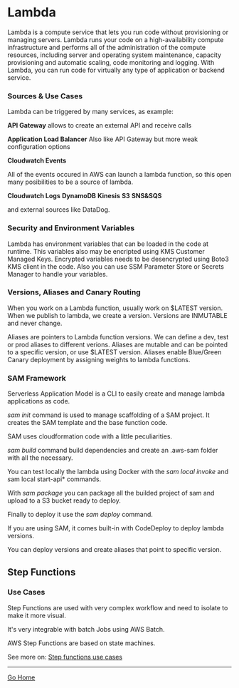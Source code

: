 # Lambda

Lambda is a compute service that lets you run code without provisioning or managing servers. Lambda runs your code on a high-availability compute infrastructure and performs all of the administration of the compute resources, including server and operating system maintenance, capacity provisioning and automatic scaling, code monitoring and logging. With Lambda, you can run code for virtually any type of application or backend service.

### Sources & Use Cases

Lambda can be triggered by many services, as example:

**API Gateway**
allows to create an external API and receive calls

**Application Load Balancer**
Also like API Gateway but more weak configuration options

**Cloudwatch Events**

All of the events occured in AWS can launch a lambda function, so this open many posibilities to be a source of lambda.

**Cloudwatch Logs**
**DynamoDB**
**Kinesis**
**S3**
**SNS&SQS**

and external sources like DataDog.

### Security and Environment Variables

Lambda has environment variables that can be loaded in the code at runtime.
This variables also may be encripted using KMS Customer Managed Keys.
Encrypted variables needs to be desencrypted using Boto3 KMS client in the code.
Also you can use SSM Parameter Store or Secrets Manager to handle your variables.

### Versions, Aliases and Canary Routing

When you work on a Lambda function, usually work on $LATEST version.
When we publish to lambda, we create a version. Versions are INMUTABLE and never change.

Aliases are pointers to Lambda function versions. We can define a dev, test or prod aliases to different verions. 
Aliases are mutable and can be pointed to a specific version, or use $LATEST version.
Aliases enable Blue/Green Canary deployment by assigning weights to lambda functions.

### SAM Framework

Serverless Application Model is a CLI to easily create and manage lambda applications as code.

*sam init* command is used to manage scaffolding of a SAM project. It creates the SAM template and the base function code.

SAM uses cloudformation code with a little peculiarities.

*sam build* command build dependencies and create an .aws-sam folder with all the necessary.

You can test locally the lambda using Docker with the *sam local invoke* and *s*am local start-api* commands.

With *sam package* you can package all the builded project of sam and upload to a S3 bucket ready to deploy.

Finally to deploy it use the *sam deploy* command.

If you are using SAM, it comes built-in with CodeDeploy to deploy lambda versions.

You can deploy versions and create aliases that point to specific version.

## Step Functions

### Use Cases

Step Functions are used with very complex workflow and need to isolate to make it more visual.

It's very integrable with batch Jobs using AWS Batch.

AWS Step Functions are based on state machines.

See more on: [Step functions use cases](https://aws.amazon.com/es/step-functions/use-cases/)

---------------
[Go Home](../README.md)